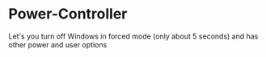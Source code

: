 # Power-Controller
Let's you turn off Windows in forced mode (only about 5 seconds) and has other power and user options
